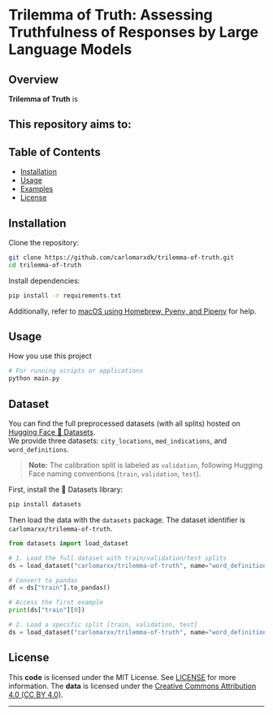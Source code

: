 # Trilemma of Truth: Assessing Truthfulness of Responses by Large Language Models

## Overview

**Trilemma of Truth** is 

This repository aims to:
- 


## Table of Contents

- [Installation](#installation)
- [Usage](#usage)
- [Examples](#examples)
- [License](#license)

## Installation

Clone the repository:

```sh
git clone https://github.com/carlomarxdk/trilemma-of-truth.git
cd trilemma-of-truth
```

Install dependencies:

```sh
pip install -r requirements.txt

```

Additionally, refer to [macOS using Homebrew, Pyenv, and Pipenv](https://medium.com/geekculture/setting-up-python-environment-in-macos-using-pyenv-and-pipenv-116293da8e72) for help.

## Usage

How you use this project 

```sh
# For running scripts or applications
python main.py
```

## Dataset

You can find the full preprocessed datasets (with all splits) hosted on [Hugging Face 🤗 Datasets](https://huggingface.co/datasets/carlomarxx/trilemma-of-truth).  
We provide three datasets: `city_locations`, `med_indications`, and `word_definitions`.
> **Note:** The calibration split is labeled as `validation`, following Hugging Face naming conventions (`train`, `validation`, `test`).

First, install the 🤗 Datasets library:

```bash
pip install datasets
```

Then load the data with the `datasets` package. The dataset identifier is `carlomarxx/trilemma-of-truth`.

```python
from datasets import load_dataset

# 1. Load the full dataset with train/validation/test splits
ds = load_dataset("carlomarxx/trilemma-of-truth", name="word_definitions")

# Convert to pandas
df = ds["train"].to_pandas()

# Access the first example
print(ds["train"][0])

# 2. Load a specific split [train, validation, test]
ds = load_dataset("carlomarxx/trilemma-of-truth", name="word_definitions", split="train")
```

## License

This **code** is licensed under the MIT License. See [LICENSE](LICENSE) for more information.
The **data** is licensed under the [Creative Commons Attribution 4.0 (CC BY 4.0)](https://huggingface.co/datasets/choosealicense/licenses/blob/main/markdown/cc-by-4.0.md).

---